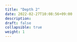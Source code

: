 ```yaml
---
title: "Depth 2"
date: 2022-02-27T10:08:56+09:00
description: 
draft: false
collapsible: true
weight: 1
---
```

